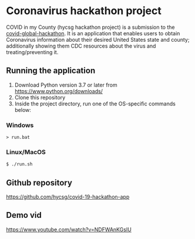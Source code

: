 # Coronavirus hackathon project

COVID in my County (hycsg hackathon project) is a submission to the [covid-global-hackathon](https://covid-global-hackathon.devpost.com). It is an application that enables users to obtain Coronavirus information about their desired United States state and county; additionally showing them CDC resources about the virus and treating/preventing it.

## Running the application

1. Download Python version 3.7 or later from https://www.python.org/downloads/
2. Clone this repository
3. Inside the project directory, run one of the OS-specific commands below:

### Windows
```
> run.bat
```

### Linux/MacOS
```sh
$ ./run.sh
```

## Github repository

https://github.com/hycsg/covid-19-hackathon-app

## Demo vid

https://www.youtube.com/watch?v=NDFWAnKGsIU

